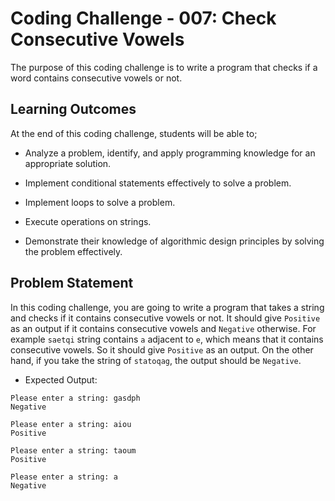# Coding Challenge - 007: Check Consecutive Vowels

The purpose of this coding challenge is to write a program that checks if a word contains consecutive vowels or not.

## Learning Outcomes

At the end of this coding challenge, students will be able to;

- Analyze a problem, identify, and apply programming knowledge for an appropriate solution.

- Implement conditional statements effectively to solve a problem.

- Implement loops to solve a problem.

- Execute operations on strings.

- Demonstrate their knowledge of algorithmic design principles by solving the problem effectively.

## Problem Statement

In this coding challenge, you are going to write a program that takes a string and checks if it contains consecutive vowels or not. It should give `Positive` as an output if it contains consecutive vowels and `Negative` otherwise. For example `saetqi` string contains `a` adjacent to `e`, which means that it contains consecutive vowels. So it should give `Positive` as an output. On the other hand, if you take the string of `statoqag`, the output should be `Negative`.

- Expected Output:

```text
Please enter a string: gasdph
Negative

Please enter a string: aiou
Positive

Please enter a string: taoum
Positive

Please enter a string: a
Negative
```


